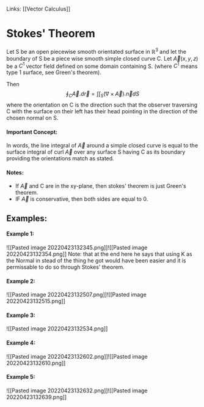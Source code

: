 Links: [[Vector Calculus]]

# Stokes' Theorem

Let S be an open piecewise smooth orientated surface in $\mathbb{R}^{3}$ and let the boundary of S be a piece wise smooth simple closed curve C. Let $\vec{A}(x, y, z)$ be a $C ^{1}$ vector field defined on some domain containing S. (where $C ^{1}$ means type 1 surface, see Green's theorem).

Then $$\oint _{C} \vec{A}.d \vec{r}= \int \int _{S}(\nabla \times \vec{A}).\vec{n}dS$$where the orientation on C is the direction such that the observer traversing C with the surface on their left has their head pointing in the direction of the chosen normal on S.

#### Important Concept:
In words, the line integral of $\vec{A}$ around a simple closed curve is equal to the surface integral of curl $\vec{A}$ over any surface S having C as its boundary providing the orientations match as stated.

#### Notes:
- If $\vec{A}$ and C are in the xy-plane, then stokes' theorem is just Green's theorem.
- IF $\vec{A}$ is conservative, then both sides are equal to 0.

## Examples:
#### Example 1:
![[Pasted image 20220423132345.png]]![[Pasted image 20220423132354.png]]
Note: that at the end here he says that using K as the Normal in stead of the thing he got would have been easier and it is permissable to do so through Stokes' theorem.
#### Example 2:
![[Pasted image 20220423132507.png]]![[Pasted image 20220423132515.png]]

#### Example 3:
![[Pasted image 20220423132534.png]]


#### Example 4:
![[Pasted image 20220423132602.png]]![[Pasted image 20220423132610.png]]
#### Example 5:
![[Pasted image 20220423132632.png]]![[Pasted image 20220423132639.png]]